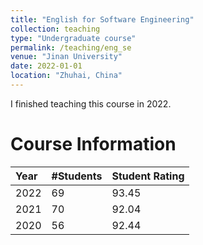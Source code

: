 ```yaml
---
title: "English for Software Engineering"
collection: teaching
type: "Undergraduate course"
permalink: /teaching/eng_se
venue: "Jinan University"
date: 2022-01-01
location: "Zhuhai, China"
---
```


I finished teaching this course in 2022.

Course Information
======

| Year    | #Students | Student Rating  |
|:--------|:----------|:----------------|
| 2022    | 69        | 93.45           |
| 2021    | 70        | 92.04           |
| 2020    | 56        | 92.44           |
